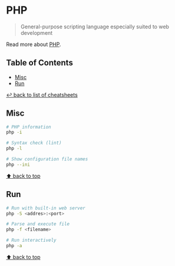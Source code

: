 # PHP
> General-purpose scripting language especially suited to web development

Read more about [PHP](https://www.php.net/).

## Table of Contents

* [Misc](#misc)
* [Run](#run)

[↩ back to list of cheatsheets](README.md#list-of-cheatsheets)

## Misc

```bash
# PHP information
php -i

# Syntax check (lint)
php -l

# Show configuration file names
php --ini
```

[⬆ back to top](#table-of-contents)

## Run

```bash
# Run with built-in web server
php -S <addres>:<port>

# Parse and execute file
php -f <filename>

# Run interactively
php -a
```

[⬆ back to top](#table-of-contents)
